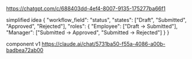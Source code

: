 https://chatgpt.com/c/688403dd-4ef4-8007-9135-175277ba66f1


simplified idea
{
  "workflow_field": "status",
  "states": ["Draft", "Submitted", "Approved", "Rejected"],
  "roles": {
    "Employee": ["Draft → Submitted"],
    "Manager": ["Submitted → Approved", "Submitted → Rejected"]
  }
}

component v1 
https://claude.ai/chat/5731ba50-f55a-4086-a00b-badbea72ab00 
